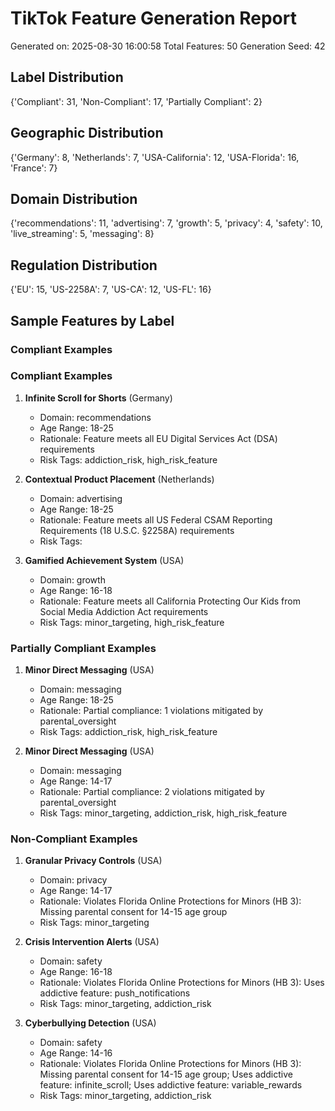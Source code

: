 # TikTok Feature Generation Report
Generated on: 2025-08-30 16:00:58
Total Features: 50
Generation Seed: 42

## Label Distribution
{'Compliant': 31, 'Non-Compliant': 17, 'Partially Compliant': 2}

## Geographic Distribution
{'Germany': 8, 'Netherlands': 7, 'USA-California': 12, 'USA-Florida': 16, 'France': 7}

## Domain Distribution
{'recommendations': 11, 'advertising': 7, 'growth': 5, 'privacy': 4, 'safety': 10, 'live_streaming': 5, 'messaging': 8}

## Regulation Distribution
{'EU': 15, 'US-2258A': 7, 'US-CA': 12, 'US-FL': 16}

## Sample Features by Label

### Compliant Examples
### Compliant Examples

1. **Infinite Scroll for Shorts** (Germany)
   - Domain: recommendations
   - Age Range: 18-25
   - Rationale: Feature meets all EU Digital Services Act (DSA) requirements
   - Risk Tags: addiction_risk, high_risk_feature

2. **Contextual Product Placement** (Netherlands)
   - Domain: advertising
   - Age Range: 18-25
   - Rationale: Feature meets all US Federal CSAM Reporting Requirements (18 U.S.C. §2258A) requirements
   - Risk Tags: 

3. **Gamified Achievement System** (USA)
   - Domain: growth
   - Age Range: 16-18
   - Rationale: Feature meets all California Protecting Our Kids from Social Media Addiction Act requirements
   - Risk Tags: minor_targeting, high_risk_feature
### Partially Compliant Examples

1. **Minor Direct Messaging** (USA)
   - Domain: messaging
   - Age Range: 18-25
   - Rationale: Partial compliance: 1 violations mitigated by parental_oversight
   - Risk Tags: addiction_risk, high_risk_feature

2. **Minor Direct Messaging** (USA)
   - Domain: messaging
   - Age Range: 14-17
   - Rationale: Partial compliance: 2 violations mitigated by parental_oversight
   - Risk Tags: minor_targeting, addiction_risk, high_risk_feature
### Non-Compliant Examples

1. **Granular Privacy Controls** (USA)
   - Domain: privacy
   - Age Range: 14-17
   - Rationale: Violates Florida Online Protections for Minors (HB 3): Missing parental consent for 14-15 age group
   - Risk Tags: minor_targeting

2. **Crisis Intervention Alerts** (USA)
   - Domain: safety
   - Age Range: 16-18
   - Rationale: Violates Florida Online Protections for Minors (HB 3): Uses addictive feature: push_notifications
   - Risk Tags: minor_targeting, addiction_risk

3. **Cyberbullying Detection** (USA)
   - Domain: safety
   - Age Range: 14-16
   - Rationale: Violates Florida Online Protections for Minors (HB 3): Missing parental consent for 14-15 age group; Uses addictive feature: infinite_scroll; Uses addictive feature: variable_rewards
   - Risk Tags: minor_targeting, addiction_risk

